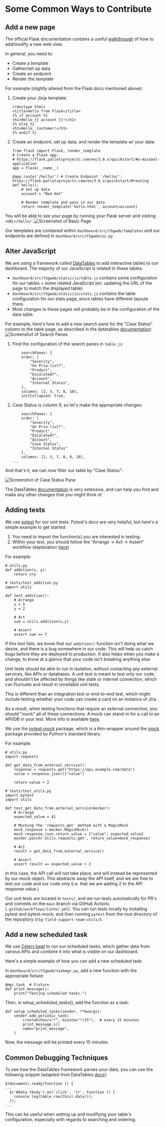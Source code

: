 # Some Common Ways to Contribute

## Add a new page

The official Flask documentation contains a useful [walkthrough](https://flask.palletsprojects.com/en/3.0.x/quickstart/#rendering-templates) of how to add/modify a new web view.

In general, you need to:

- Create a template
- Gather/set up data
- Create an endpoint
- Render the template

For example (slightly altered from the Flask docs mentioned above):

1. Create your Jinja template:

    ```{jinja}
    <!doctype html>
    <title>Hello from Flask</title>
    {% if account %} 
    <h1>Hello {{ account }}!</h1>
    {% else %}
    <h1>Hello, Customer!</h1>
    {% endif %}
    ```

2. Create an endpoint, set up data, and render the template w/ your data:

    ```{python}
    from flask import Flask, render_template
    # Create a Flask app: 
    # https://flask.palletsprojects.com/en/3.0.x/quickstart/#a-minimal-application
    app = Flask(__name__)

    @app.route('/hello/') # Create Endpoint '/hello/': https://flask.palletsprojects.com/en/3.0.x/quickstart/#routing
    def hello():
        # Set up data
        account = "Red Hat"

        # Render template and pass in our data
        return render_template('hello.html', account=account)
    ```

You will be able to see your page by running your Flask server and visiting `<URL>/hello/`:
![Screenshot of Basic Page](docs/redhat.png)

Our templates are contained within `dashboard/src/t5gweb/templates` and our endpoints are
defined in `dashboard/src/t5gweb/ui.py`.

## Alter JavaScript

We are using a framework called [DataTables](https://datatables.net/) to add interactive tables to our dashboard. The majority of our JavaScript is related to these tables:

- `dashboard/src/t5gweb/static/js/table.js` contains some configuration for our tables + some related JavaScript (ex: updating the URL of the page to match the displayed table)
- `dashboard/src/t5gweb/static/js/stats.js` contains the table configuration for our stats page, since tables have different layouts there.
- Most changes to these pages will probably be in the configuration of the data table.

For example, here's how to add a new search pane for the "Case Status" column to the table page, as described in the datatables [documentation](https://datatables.net/extensions/searchpanes/):
![Screenshot of Search Panes](docs/searchpane.png)

1. Find the configuration of the search panes in `table.js`:

    ```{javascript}
        searchPanes: {
        order: [
            "Severity",
            "On Prio-list?",
            "Product",
            "Escalated?",
            "Account",
            "Internal Status",
        ],
        columns: [2, 3, 7, 8, 10],
        initCollapsed: true,
    ```

2. Case Status is column 9, so let's make the appropriate changes:

    ```{javascript}
        searchPanes: {
        order: [
            "Severity",
            "On Prio-list?",
            "Product",
            "Escalated?",
            "Account",
            "Case Status",
            "Internal Status"
        ],
        columns: [2, 3, 7, 8, 9, 10],
    ...
    ```

And that's it, we can now filter our table by "Case Status":

![Screenshot of Case Status Pane](docs/casestatus_searchpane.png)

The DataTables [documentation](https://datatables.net) is very extensive, and can help you find and make any other changes that you might think of.

## Adding tests

We use [pytest](https://docs.pytest.org/en/8.0.x/) for our unit tests. Pytest's docs are very helpful, but here's a simple example to get started:

1. You need to import the function(s) you are interested in testing.
2. Within your test, you should follow the "Arrange -> Act -> Assert" workflow (explanation [here](https://docs.pytest.org/en/8.0.x/explanation/anatomy.html))

For example:

```{python}
# utils.py
def addition(x, y):
    return x+y
```

```{python}
# tests/test_addition.py
import utils

def test_addition():
    # Arrange
    x = 5
    y = 2

    # Act
    sum = utils.addition(x,y)

    # Assert
    assert sum == 7
```

If this test fails, we know that our `addition()` function isn't doing what we desire,
and there is a bug somewhere in our code. This will help us catch bugs before they are deployed to production. It also helps when you make a change, to know at a glance that your code isn't breaking anything else.

Unit tests should be able to run in isolation, without contacting any external services, like APIs or databases. A unit test is meant to test only our code, and shouldn't be affected by things like state or internet connection, which can fluctuate and result in unreliable unit tests.

This is different than an integration test or end-to-end test, which might include testing whether your code can create a card on an instance of Jira.

As a result, when testing functions that require an external connection, you should "mock" all of these connections. A mock can stand-in for a call to an API/DB in your test. More info is available [here](https://microsoft.github.io/code-with-engineering-playbook/automated-testing/unit-testing/mocking/#mocks).

We use the [pytest-mock](https://pytest-mock.readthedocs.io/en/latest/) package, which is a thin-wrapper around the [mock](https://docs.python.org/dev/library/unittest.mock.html#quick-guide) package provided by Python's standard library.

For example:

```{python}
# utils.py
import requests

def get_data_from_external_service():
    response = requests.get("https://api.example.com/data")
    value = response.json()["value"]

    return value + 2
```

```{python}
# tests/test_utils.py
import pytest
import utils

def test_get_data_from_external_service(mocker):
    # Arrange
    expected_value = 41

    # Mocking the 'requests.get' method with a MagicMock
    mock_response = mocker.MagicMock()
    mock_response.json.return_value = {"value": expected_value}
    mocker.patch('utils.requests.get', return_value=mock_response)

    # Act
    result = get_data_from_external_service()

    # Assert
    assert result == expected_value + 2
```

In this case, the API call will not take place, and will instead be represented by our mock object. This abstracts away the API itself, and we are free to test our code and our code only (i.e. that we are adding 2 to the API response value.)

Our unit tests are located in `tests/`, and we run tests automatically for PR's and commits on the `main` branch via GitHub Actions (`.github/workflows/linter.yml`). You can run tests locally by installing pytest and pytest-mock, and then running `pytest` from the root directory of the repository (`t5g-field-support-team-utils/`).

## Add a new scheduled task

We use [Celery beat](https://docs.celeryq.dev/en/stable/userguide/periodic-tasks.html) to run our scheduled tasks, which gather data from various APIs and combine it into what is visible on our dashboard.

Here's a simple example of how you can add a new scheduled task:

in `dashboard/src/t5gweb/taskmgr.py`, add a new function with the appropriate fixture:

```{python}
@mgr.task  # Fixture
def print_message():
    print("Testing scheduled tasks.")
```

Then, in setup_scheduled_tasks(), add the function as a task:

```{python}
def setup_scheduled_tasks(sender, **kwargs):
    sender.add_periodic_task(
        crontab(hour="*", minute="*/15"),  # every 15 minutes
        print_message.s()
        name="print_message",
    )
```

Now, the message will be printed every 15 minutes.

## Common Debugging Techniques

To see how the DataTables framework parses your data, you can use the following snippet (adapted from DataTables [docs](https://datatables.net/reference/api/row().data()#Examples)):

```{javascript}
$(document).ready(function () {
...
  $('#data tbody').on('click', 'tr', function () {
    console.log(table.row(this).data());
  });
...
```

This can be useful when setting up and modifying your table's configuration, especially with regards to searching and ordering.
